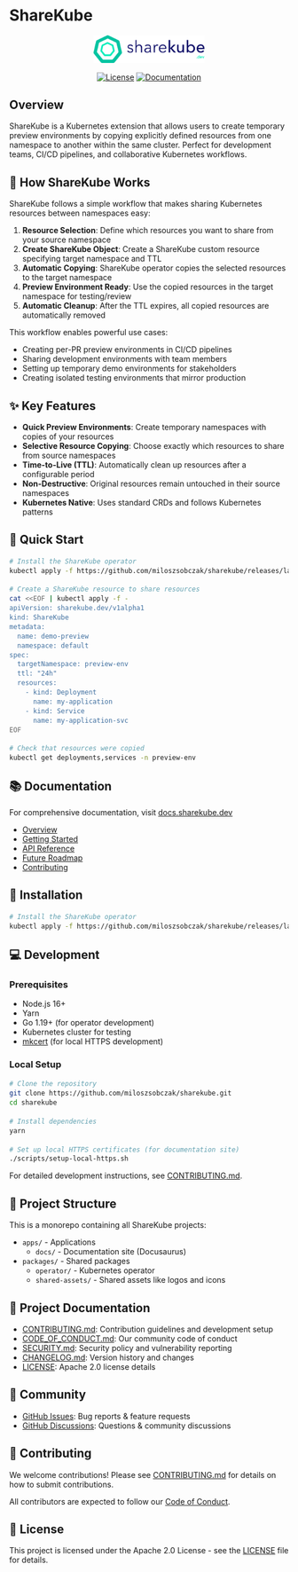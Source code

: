 # ShareKube

<div align="center">
  <img src="packages/shared-assets/logo/logo.svg" alt="ShareKube Logo" width="200"/>
  
  [![License](https://img.shields.io/badge/License-Apache%202.0-blue.svg)](LICENSE)
  [![Documentation](https://img.shields.io/badge/docs-docs.sharekube.dev-brightgreen)](https://docs.sharekube.dev)
</div>

## Overview

ShareKube is a Kubernetes extension that allows users to create temporary preview environments by copying explicitly defined resources from one namespace to another within the same cluster. Perfect for development teams, CI/CD pipelines, and collaborative Kubernetes workflows.

## 🔄 How ShareKube Works

ShareKube follows a simple workflow that makes sharing Kubernetes resources between namespaces easy:

1. **Resource Selection**: Define which resources you want to share from your source namespace
2. **Create ShareKube Object**: Create a ShareKube custom resource specifying target namespace and TTL
3. **Automatic Copying**: ShareKube operator copies the selected resources to the target namespace
4. **Preview Environment Ready**: Use the copied resources in the target namespace for testing/review
5. **Automatic Cleanup**: After the TTL expires, all copied resources are automatically removed

This workflow enables powerful use cases:
- Creating per-PR preview environments in CI/CD pipelines
- Sharing development environments with team members
- Setting up temporary demo environments for stakeholders
- Creating isolated testing environments that mirror production

## ✨ Key Features

- **Quick Preview Environments**: Create temporary namespaces with copies of your resources
- **Selective Resource Copying**: Choose exactly which resources to share from source namespaces
- **Time-to-Live (TTL)**: Automatically clean up resources after a configurable period
- **Non-Destructive**: Original resources remain untouched in their source namespaces
- **Kubernetes Native**: Uses standard CRDs and follows Kubernetes patterns

## 🚀 Quick Start

```bash
# Install the ShareKube operator
kubectl apply -f https://github.com/miloszsobczak/sharekube/releases/latest/download/sharekube-operator.yaml

# Create a ShareKube resource to share resources
cat <<EOF | kubectl apply -f -
apiVersion: sharekube.dev/v1alpha1
kind: ShareKube
metadata:
  name: demo-preview
  namespace: default
spec:
  targetNamespace: preview-env
  ttl: "24h"
  resources:
    - kind: Deployment
      name: my-application
    - kind: Service
      name: my-application-svc
EOF

# Check that resources were copied
kubectl get deployments,services -n preview-env
```

## 📚 Documentation

For comprehensive documentation, visit [docs.sharekube.dev](https://docs.sharekube.dev)

- [Overview](https://docs.sharekube.dev/overview)
- [Getting Started](https://docs.sharekube.dev/getting-started)
- [API Reference](https://docs.sharekube.dev/api-reference)
- [Future Roadmap](https://docs.sharekube.dev/future-roadmap)
- [Contributing](https://docs.sharekube.dev/contributing)

## 🔧 Installation

```bash
# Install the ShareKube operator
kubectl apply -f https://github.com/miloszsobczak/sharekube/releases/latest/download/sharekube-operator.yaml
```

## 💻 Development

### Prerequisites

- Node.js 16+
- Yarn
- Go 1.19+ (for operator development)
- Kubernetes cluster for testing
- [mkcert](https://github.com/FiloSottile/mkcert) (for local HTTPS development)

### Local Setup

```bash
# Clone the repository
git clone https://github.com/miloszsobczak/sharekube.git
cd sharekube

# Install dependencies
yarn

# Set up local HTTPS certificates (for documentation site)
./scripts/setup-local-https.sh
```

For detailed development instructions, see [CONTRIBUTING.md](CONTRIBUTING.md).

## 🌟 Project Structure

This is a monorepo containing all ShareKube projects:

- `apps/` - Applications
  - `docs/` - Documentation site (Docusaurus)
- `packages/` - Shared packages
  - `operator/` - Kubernetes operator
  - `shared-assets/` - Shared assets like logos and icons

## 📝 Project Documentation

- [CONTRIBUTING.md](CONTRIBUTING.md): Contribution guidelines and development setup
- [CODE_OF_CONDUCT.md](CODE_OF_CONDUCT.md): Our community code of conduct
- [SECURITY.md](SECURITY.md): Security policy and vulnerability reporting
- [CHANGELOG.md](CHANGELOG.md): Version history and changes
- [LICENSE](LICENSE): Apache 2.0 license details

## 👥 Community

- [GitHub Issues](https://github.com/miloszsobczak/sharekube/issues): Bug reports & feature requests
- [GitHub Discussions](https://github.com/miloszsobczak/sharekube/discussions): Questions & community discussions

## 🤝 Contributing

We welcome contributions! Please see [CONTRIBUTING.md](CONTRIBUTING.md) for details on how to submit contributions.

All contributors are expected to follow our [Code of Conduct](CODE_OF_CONDUCT.md).

## 📜 License

This project is licensed under the Apache 2.0 License - see the [LICENSE](LICENSE) file for details. 